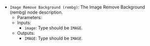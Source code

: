- `Image Remove Background (rembg)`: The Image Remove Background (rembg) node description.
    - Parameters:
    - Inputs:
        - `image`: Type should be `IMAGE`.
    - Outputs:
        - `IMAGE`: Type should be `IMAGE`.
